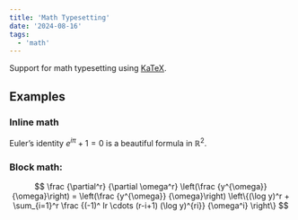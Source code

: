```yaml
---
title: 'Math Typesetting'
date: '2024-08-16'
tags:
  - 'math'
---
```


Support for math typesetting using [KaTeX](https://katex.org/). <!-- more -->

## Examples

### Inline math
Euler’s identity $e^{i\pi}+1=0$ is a beautiful formula in $\mathbb{R}^2$.

### Block math:
$$
\frac {\partial^r} {\partial \omega^r} \left(\frac {y^{\omega}} {\omega}\right)
= \left(\frac {y^{\omega}} {\omega}\right) \left\{(\log y)^r + \sum_{i=1}^r \frac {(-1)^ Ir \cdots (r-i+1) (\log y)^{ri}} {\omega^i} \right\}
$$

